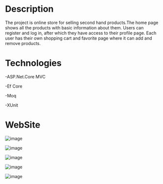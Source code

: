 # Description
The project is online store for selling second hand products.Тhe home page shows all the products with basic information about them.
Users can register and log in, after which they have access to their profile page. Еach user has their own shopping cart and favorite page where it can add and remove products.
 
# Technologies
-ASP.Net.Core MVC

-Ef Core

-Moq

-XUnit

# WebSite


![image](https://github.com/marindimitrov12/WebStore/assets/63950527/6baf2337-aae5-4afd-b7b4-a1ef3a69873d)


![image](https://github.com/marindimitrov12/WebStore/assets/63950527/4e27329d-7297-4c95-8dee-ad4500bb0bbf)


![image](https://github.com/marindimitrov12/WebStore/assets/63950527/3609ec85-d88e-4152-a1ce-7b84271e63b5)


![image](https://github.com/marindimitrov12/WebStore/assets/63950527/0ee1f850-d2e1-4a69-856d-78950569d96c)


![image](https://github.com/marindimitrov12/WebStore/assets/63950527/d7c949e0-b7ca-4a17-8c98-044cf6a5aca8)






